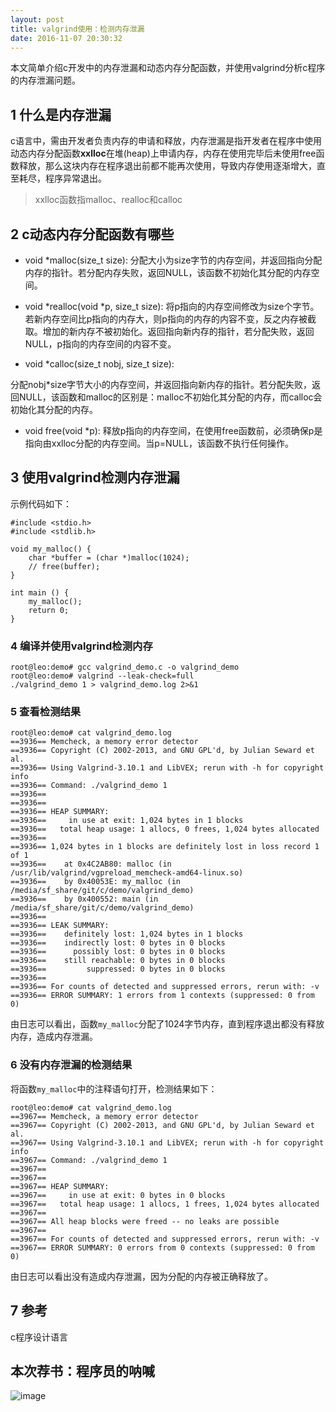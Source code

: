 ```yaml
---
layout: post
title: valgrind使用：检测内存泄漏
date: 2016-11-07 20:30:32
---
```



本文简单介绍c开发中的内存泄漏和动态内存分配函数，并使用valgrind分析c程序的内存泄漏问题。

## 1 什么是内存泄漏

c语言中，需由开发者负责内存的申请和释放，内存泄漏是指开发者在程序中使用动态内存分配函数**xxlloc**在堆(heap)上申请内存，内存在使用完毕后未使用free函数释放，那么这块内存在程序退出前都不能再次使用，导致内存使用逐渐增大，直至耗尽，程序异常退出。

> xxlloc函数指malloc、realloc和calloc

## 2 c动态内存分配函数有哪些

- void *malloc(size_t size): 分配大小为size字节的内存空间，并返回指向分配内存的指针。若分配内存失败，返回NULL，该函数不初始化其分配的内存空间。

- void *realloc(void *p, size_t size): 将p指向的内存空间修改为size个字节。若新内存空间比p指向的内存大，则p指向的内存的内容不变，反之内存被截取。增加的新内存不被初始化。返回指向新内存的指针，若分配失败，返回NULL，p指向的内存空间的内容不变。

- void *calloc(size_t nobj, size_t size): 
 
分配nobj*size字节大小的内存空间，并返回指向新内存的指针。若分配失败，返回NULL，该函数和malloc的区别是：malloc不初始化其分配的内存，而calloc会初始化其分配的内存。

- void free(void *p): 释放p指向的内存空间，在使用free函数前，必须确保p是指向由xxlloc分配的内存空间。当p=NULL，该函数不执行任何操作。

## 3 使用valgrind检测内存泄漏

示例代码如下：

```
#include <stdio.h>
#include <stdlib.h>

void my_malloc() {
    char *buffer = (char *)malloc(1024);
    // free(buffer);
}

int main () {
    my_malloc();
    return 0;
}
```

### 4 编译并使用valgrind检测内存

```
root@leo:demo# gcc valgrind_demo.c -o valgrind_demo 
root@leo:demo# valgrind --leak-check=full 
./valgrind_demo 1 > valgrind_demo.log 2>&1
```

### 5 查看检测结果

```
root@leo:demo# cat valgrind_demo.log 
==3936== Memcheck, a memory error detector
==3936== Copyright (C) 2002-2013, and GNU GPL'd, by Julian Seward et al.
==3936== Using Valgrind-3.10.1 and LibVEX; rerun with -h for copyright info
==3936== Command: ./valgrind_demo 1
==3936== 
==3936== 
==3936== HEAP SUMMARY:
==3936==     in use at exit: 1,024 bytes in 1 blocks
==3936==   total heap usage: 1 allocs, 0 frees, 1,024 bytes allocated
==3936== 
==3936== 1,024 bytes in 1 blocks are definitely lost in loss record 1 of 1
==3936==    at 0x4C2AB80: malloc (in /usr/lib/valgrind/vgpreload_memcheck-amd64-linux.so)
==3936==    by 0x40053E: my_malloc (in /media/sf_share/git/c/demo/valgrind_demo)
==3936==    by 0x400552: main (in /media/sf_share/git/c/demo/valgrind_demo)
==3936== 
==3936== LEAK SUMMARY:
==3936==    definitely lost: 1,024 bytes in 1 blocks
==3936==    indirectly lost: 0 bytes in 0 blocks
==3936==      possibly lost: 0 bytes in 0 blocks
==3936==    still reachable: 0 bytes in 0 blocks
==3936==         suppressed: 0 bytes in 0 blocks
==3936== 
==3936== For counts of detected and suppressed errors, rerun with: -v
==3936== ERROR SUMMARY: 1 errors from 1 contexts (suppressed: 0 from 0)
```

由日志可以看出，函数`my_malloc`分配了1024字节内存，直到程序退出都没有释放内存，造成内存泄漏。


### 6 没有内存泄漏的检测结果

将函数`my_malloc`中的注释语句打开，检测结果如下：

```
root@leo:demo# cat valgrind_demo.log 
==3967== Memcheck, a memory error detector
==3967== Copyright (C) 2002-2013, and GNU GPL'd, by Julian Seward et al.
==3967== Using Valgrind-3.10.1 and LibVEX; rerun with -h for copyright info
==3967== Command: ./valgrind_demo 1
==3967== 
==3967== 
==3967== HEAP SUMMARY:
==3967==     in use at exit: 0 bytes in 0 blocks
==3967==   total heap usage: 1 allocs, 1 frees, 1,024 bytes allocated
==3967== 
==3967== All heap blocks were freed -- no leaks are possible
==3967== 
==3967== For counts of detected and suppressed errors, rerun with: -v
==3967== ERROR SUMMARY: 0 errors from 0 contexts (suppressed: 0 from 0)
```

由日志可以看出没有造成内存泄漏，因为分配的内存被正确释放了。

## 7 参考

c程序设计语言


## 本次荐书：程序员的呐喊

![image](http://img10.360buyimg.com/n1/s200x200_jfs/t1588/15/333780144/52388/20c263a8/5577937bN85d703f0.jpg)

